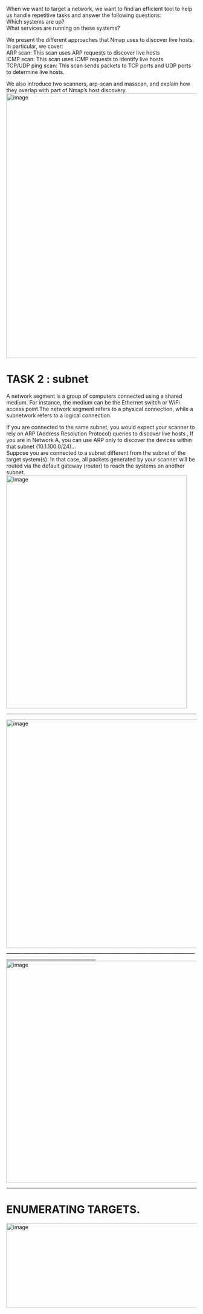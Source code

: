 When we want to target a network, we want to find an efficient tool to help us handle repetitive tasks and answer the following questions:  
    Which systems are up?  
    What services are running on these systems?  

We present the different approaches that Nmap uses to discover live hosts. In particular, we cover:  
    ARP scan: This scan uses ARP requests to discover live hosts  
    ICMP scan: This scan uses ICMP requests to identify live hosts  
    TCP/UDP ping scan: This scan sends packets to TCP ports and UDP ports to determine live hosts.  

We also introduce two scanners, arp-scan and masscan, and explain how they overlap with part of Nmap’s host discovery.
<img width="589" height="698" alt="image" src="https://github.com/user-attachments/assets/279878ed-888c-46bc-ac05-b275ebce2d94" />  
# TASK 2 : subnet
A network segment is a group of computers connected using a shared medium. For instance, the medium can be the Ethernet switch or WiFi access point.The network segment refers to a physical connection, while a subnetwork refers to a logical connection.  

If you are connected to the same subnet, you would expect your scanner to rely on ARP (Address Resolution Protocol) queries to discover live hosts , If you are in Network A, you can use ARP only to discover the devices within that subnet (10.1.100.0/24)...  
 Suppose you are connected to a subnet different from the subnet of the target system(s). In that case, all packets generated by your scanner will be routed via the default gateway (router) to reach the systems on another subnet.  
 <img width="477" height="615" alt="image" src="https://github.com/user-attachments/assets/16747ea2-72b7-4e39-be6f-138638f0fc1b" />
________________________________________________________________________________________________________________________
<img width="631" height="603" alt="image" src="https://github.com/user-attachments/assets/1fbc8daf-3b6a-413f-88e9-e373d78001e4" />
___________________________________________________________________________________________________________________
<img width="628" height="585" alt="image" src="https://github.com/user-attachments/assets/2dd922d2-068e-4262-a009-42541609e351" />


_________________________________________________________________________________________________________________________________________________________________
# ENUMERATING TARGETS.
<img width="526" height="223" alt="image" src="https://github.com/user-attachments/assets/4f88e854-e091-4113-b4fa-e8a861859575" />
